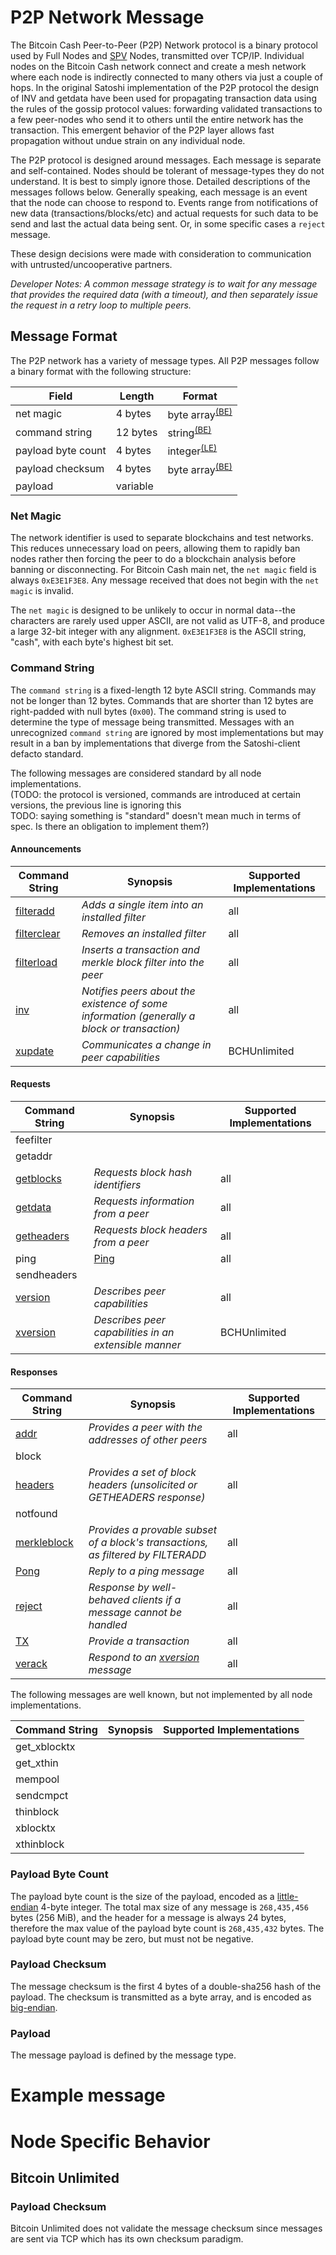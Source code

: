 # P2P Network Message

The Bitcoin Cash Peer-to-Peer (P2P) Network protocol is a binary protocol used by Full Nodes and [SPV](/protocol/simple-payment-verification) Nodes, transmitted over TCP/IP.
Individual nodes on the Bitcoin Cash network connect and create a mesh network where each node is indirectly connected to many others via just a couple of hops.
In the original Satoshi implementation of the P2P protocol the design of INV and getdata have been used for propagating transaction data using the rules of the gossip protocol values: forwarding validated transactions to a few peer-nodes who send it to others until the entire network has the transaction. This emergent behavior of the P2P layer allows fast propagation without undue strain on any individual node.

The P2P protocol is designed around messages. Each message is separate and self-contained. Nodes should be tolerant of message-types they do not understand. It is best to simply ignore those.
Detailed descriptions of the messages follows below. Generally speaking, each message is an event that the node can choose to respond to. Events range from notifications of new data (transactions/blocks/etc) and
actual requests for such data to be send and last the actual data being sent. Or, in some specific cases a `reject` message.

These design decisions were made with consideration to communication with untrusted/uncooperative partners.

*Developer Notes: A common message strategy is to wait for any message that provides the required data (with a timeout), and then separately issue the request in a retry loop to multiple peers.*

## Message Format

The P2P network has a variety of message types.
All P2P messages follow a binary format with the following structure:


| Field | Length | Format |
|--|--|--|
| net magic | 4 bytes | byte array<sup>[(BE)](/protocol/misc/endian/big)</sup> |
| command string | 12 bytes | string<sup>[(BE)](/protocol/misc/endian/big)</sup> |
| payload byte count | 4 bytes | integer<sup>[(LE)](/protocol/misc/endian/little)</sup> |
| payload checksum | 4 bytes | byte array<sup>[(BE)](/protocol/misc/endian/big)</sup> |
| payload | variable |  |

### Net Magic

The network identifier is used to separate blockchains and test networks.
This reduces unnecessary load on peers, allowing them to rapidly ban nodes rather then forcing the peer to do a blockchain analysis before banning or disconnecting.
For Bitcoin Cash main net, the `net magic` field is always `0xE3E1F3E8`.
Any message received that does not begin with the `net magic` is invalid.

The `net magic` is designed to be unlikely to occur in normal data--the characters are rarely used upper ASCII, are not valid as UTF-8, and produce a large 32-bit integer with any alignment.
`0xE3E1F3E8` is the ASCII string, "cash", with each byte's highest bit set.

### Command String

The `command string` is a fixed-length 12 byte ASCII string.
Commands may not be longer than 12 bytes.
Commands that are shorter than 12 bytes are right-padded with null bytes (`0x00`).
The command string is used to determine the type of message being transmitted.
Messages with an unrecognized `command string` are ignored by most implementations but may result in a ban by implementations that diverge from the Satoshi-client defacto standard.

The following messages are considered standard by all node implementations.  
(TODO: the protocol is versioned, commands are introduced at certain versions, the previous line is ignoring this  
TODO: saying something is "standard" doesn't mean much in terms of spec. Is there an obligation to implement them?)

#### Announcements
| Command String | Synopsis | Supported Implementations
| -- | -- | -- |
| [filteradd](/protocol/p2p/filteradd) | *Adds a single item into an installed filter* | all
| [filterclear](/protocol/p2p/filterclear) | *Removes an installed filter* | all
| [filterload](/protocol/p2p/filterload) | *Inserts a transaction and merkle block filter into the peer* | all
| [inv](/protocol/p2p/inv) | *Notifies peers about the existence of some information (generally a block or transaction)* | all
  | [xupdate](/protocol/p2p/xupdate)  | *Communicates a change in peer capabilities* | BCHUnlimited

#### Requests
| Command String | Synopsis | Supported Implementations
| -- | -- | -- |
| feefilter |  |
| getaddr |  |
| [getblocks](/protocol/p2p/getblocks) | *Requests block hash identifiers* | all |
| [getdata](/protocol/p2p/getdata) | *Requests information from a peer* | all |
| [getheaders](/protocol/p2p/getheaders) | *Requests block headers from a peer*  | all |
| ping | [Ping](/protocol/network/messages/ping) | all |
| sendheaders |  |
| [version](/protocol/network/messages/version) | *Describes peer capabilities* | all
| [xversion](/protocol/p2p/xversion) | *Describes peer capabilities in an extensible manner* | BCHUnlimited


#### Responses
| Command String | Synopsis | Supported Implementations
| -- | -- | -- |
| [addr](/protocol/p2p/addr) | *Provides a peer with the addresses of other peers* | all
| block |  |
| [headers](/protocol/p2p/headers) | *Provides a set of block headers (unsolicited or GETHEADERS response)* | all |
| notfound |  |
|  [merkleblock](protocol/p2p/merkleblock) | *Provides a provable subset of a block's transactions, as filtered by FILTERADD*  | all |
| [Pong](/protocol/network/messages/pong) | *Reply to a ping message* | all |
| [reject](/protocol/p2p/reject) | *Response by well-behaved clients if a message cannot be handled*  | all
| [TX](/protocol/p2p/tx) | *Provide a transaction* | all
| [verack](/protocol/network/messages/verack) | *Respond to an [xversion](/protocol/p2p/xversion) message* | all

The following messages are well known, but not implemented by all node implementations.

| Command String | Synopsis | Supported Implementations
| -- | -- | -- |
| get_xblocktx |  |  |
| get_xthin |  |  |
| mempool |  |
| sendcmpct |  |  |
| thinblock |  |  |
| xblocktx |  |  |
| xthinblock |  |  |

### Payload Byte Count

The payload byte count is the size of the payload, encoded as a [little-endian](/protocol/misc/endian/little) 4-byte integer.
The total max size of any message is `268,435,456` bytes (256 MiB), and the header for a message is always 24 bytes, therefore the max value of the payload byte count is `268,435,432` bytes.
The payload byte count may be zero, but must not be negative.

### Payload Checksum

The message checksum is the first 4 bytes of a double-sha256 hash of the payload.
The checksum is transmitted as a byte array, and is encoded as [big-endian](/protocol/misc/endian/big).


### Payload

The message payload is defined by the message type.

# Example message

# Node Specific Behavior

## Bitcoin Unlimited

### Payload Checksum

Bitcoin Unlimited does not validate the message checksum since messages are sent via TCP which has its own checksum paradigm.
